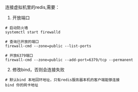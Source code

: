 连接虚拟机里的redis,需要：
1. 开放端口
```
# 启动防火墙 
systemctl start firewalld

# 查询已开放的端口
firewall-cmd --zone=public --list-ports

# 开放6379端口
firewall-cmd --zone=public --add-port=6379/tcp --permanent
```

2. 修改bind，否则会连接失败
```
# 默认bind 本地回环地址，只有redis服务器本机的客户端能够连接
bind 你的网卡地址
```
